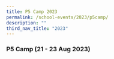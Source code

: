 ```yaml
---
title: P5 Camp 2023
permalink: /school-events/2023/p5camp/
description: ""
third_nav_title: "2023"
---
```

### P5 Camp (21 - 23 Aug 2023)

